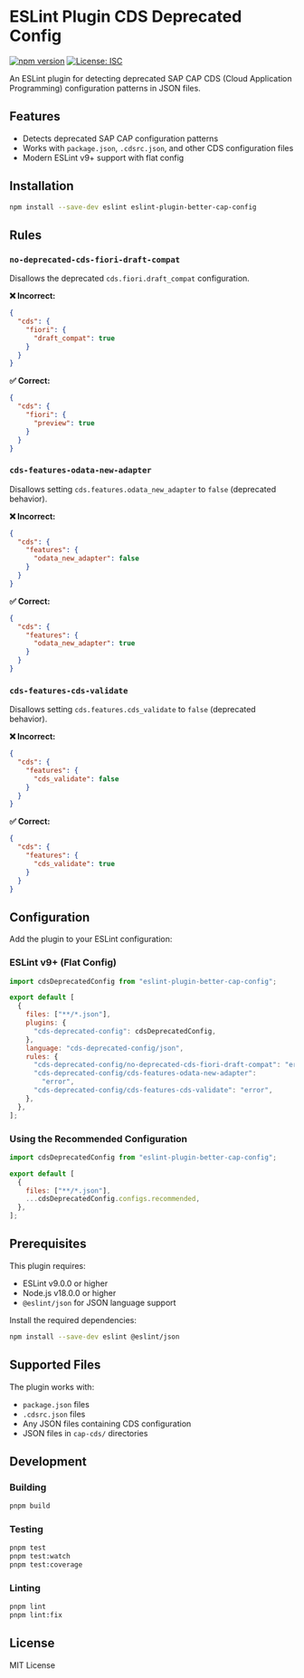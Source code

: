 # ESLint Plugin CDS Deprecated Config

[![npm version](https://badge.fury.io/js/eslint-plugin-better-cap-config.svg)](https://badge.fury.io/js/eslint-plugin-better-cap-config)
[![License: ISC](https://img.shields.io/badge/License-ISC-blue.svg)](https://opensource.org/licenses/ISC)

An ESLint plugin for detecting deprecated SAP CAP CDS (Cloud Application Programming) configuration patterns in JSON files.

## Features

- Detects deprecated SAP CAP configuration patterns
- Works with `package.json`, `.cdsrc.json`, and other CDS configuration files
- Modern ESLint v9+ support with flat config

## Installation

```bash
npm install --save-dev eslint eslint-plugin-better-cap-config
```

## Rules

### `no-deprecated-cds-fiori-draft-compat`

Disallows the deprecated `cds.fiori.draft_compat` configuration.

**❌ Incorrect:**

```json
{
  "cds": {
    "fiori": {
      "draft_compat": true
    }
  }
}
```

**✅ Correct:**

```json
{
  "cds": {
    "fiori": {
      "preview": true
    }
  }
}
```

### `cds-features-odata-new-adapter`

Disallows setting `cds.features.odata_new_adapter` to `false` (deprecated behavior).

**❌ Incorrect:**

```json
{
  "cds": {
    "features": {
      "odata_new_adapter": false
    }
  }
}
```

**✅ Correct:**

```json
{
  "cds": {
    "features": {
      "odata_new_adapter": true
    }
  }
}
```

### `cds-features-cds-validate`

Disallows setting `cds.features.cds_validate` to `false` (deprecated behavior).

**❌ Incorrect:**

```json
{
  "cds": {
    "features": {
      "cds_validate": false
    }
  }
}
```

**✅ Correct:**

```json
{
  "cds": {
    "features": {
      "cds_validate": true
    }
  }
}
```

## Configuration

Add the plugin to your ESLint configuration:

### ESLint v9+ (Flat Config)

```javascript
import cdsDeprecatedConfig from "eslint-plugin-better-cap-config";

export default [
  {
    files: ["**/*.json"],
    plugins: {
      "cds-deprecated-config": cdsDeprecatedConfig,
    },
    language: "cds-deprecated-config/json",
    rules: {
      "cds-deprecated-config/no-deprecated-cds-fiori-draft-compat": "error",
      "cds-deprecated-config/cds-features-odata-new-adapter":
        "error",
      "cds-deprecated-config/cds-features-cds-validate": "error",
    },
  },
];
```

### Using the Recommended Configuration

```javascript
import cdsDeprecatedConfig from "eslint-plugin-better-cap-config";

export default [
  {
    files: ["**/*.json"],
    ...cdsDeprecatedConfig.configs.recommended,
  },
];
```

## Prerequisites

This plugin requires:

- ESLint v9.0.0 or higher
- Node.js v18.0.0 or higher
- `@eslint/json` for JSON language support

Install the required dependencies:

```bash
npm install --save-dev eslint @eslint/json
```

## Supported Files

The plugin works with:

- `package.json` files
- `.cdsrc.json` files
- Any JSON files containing CDS configuration
- JSON files in `cap-cds/` directories

## Development

### Building

```bash
pnpm build
```

### Testing

```bash
pnpm test
pnpm test:watch
pnpm test:coverage
```

### Linting

```bash
pnpm lint
pnpm lint:fix
```

## License

MIT License
